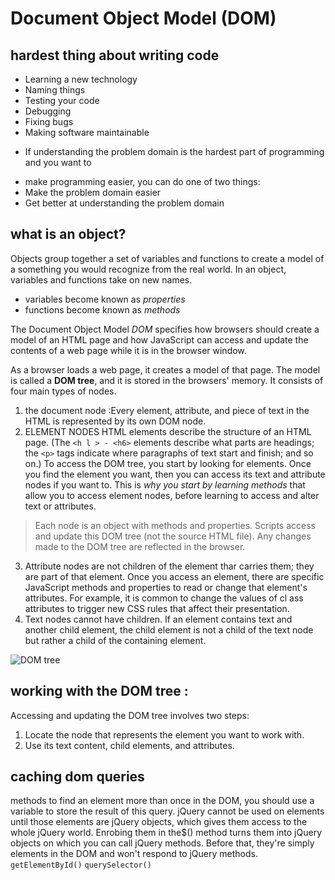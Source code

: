 #  Document Object Model (DOM)

## hardest thing about writing code
* Learning a new technology
* Naming things
* Testing your code
* Debugging
* Fixing bugs
* Making software maintainable
- If understanding the problem domain is the hardest part of programming and you want to 
*  make programming easier, you can do one of two things:
* Make the problem domain easier
* Get better at understanding the problem domain


## what is an object?
Objects group together a set of variables and functions to create a model
of a something you would recognize from the real world. In an object,
variables and functions take on new names.
- variables become known as *properties* 
- functions become known as *methods*

The Document Object Model *DOM* specifies how browsers should create a model of an HTML page and how JavaScript can access and update the contents of a web page while it is in the browser window. 

As a browser loads a web page, it creates a model of that page. The model is called a **DOM tree**, and it is stored in the browsers' memory. 
It consists of four main types of nodes. 
1. the document node :Every element, attribute, and piece of text in the
HTML is represented by its own DOM node.
2. ELEMENT NODES
HTML elements describe the structure of an HTML page. (The `<h l > - <h6>` elements describe what parts are headings; the `<p>` tags indicate where paragraphs of text start and finish; and so on.) To access the DOM tree, you start by looking for elements. Once you find the element you want, then you can access its text and attribute nodes if you want to. This is *why you start by learning methods* that allow you to access element nodes, before learning to access and alter text or attributes.

> Each node is an object with methods and properties. Scripts access and update this DOM tree (not the source HTML file). Any changes made to the DOM tree are reflected in the browser. 

3. Attribute nodes are not children of the element thar carries them; they are part of that element. Once you access an element, there are specific JavaScript methods and properties to read or change that element's attributes. For example, it is common to change the values of cl ass attributes to trigger new CSS rules that affect their presentation. 
4. Text nodes cannot have children. If an element contains text and another child element, the child element is not a child of the text node but rather a child of the containing element.

![DOM tree](https://curriculum-content.s3.amazonaws.com/fewpjs/fewpjs-the-dom-tree/Image_6_DomTree.png) 

## working with the DOM tree :
Accessing and updating the DOM tree involves two steps:
1. Locate the node that represents the element you want to work with.
2. Use its text content, child elements, and attributes. 

## caching dom queries
methods to find an element more than once in the DOM, you should use a variable to store the result of this query.
jQuery cannot be used on elements until those elements are jQuery objects, which gives them access to the whole jQuery world. Enrobing them in the$() method turns them into jQuery objects on which you can call jQuery methods. Before that, they're simply elements in the DOM and won't respond to jQuery methods.
`getElementById()`
`querySelector()`

